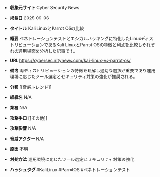 - **収集元サイト**
Cyber Security News

- **掲載日**
2025-09-06

- **タイトル**
Kali LinuxとParrot OSの比較

- **概要**
ペネトレーションテストとエシカルハッキングに特化したLinuxディストリビューションであるKali LinuxとParrot OSの特徴と利点を比較しそれぞれの適用場面を分析した記事です。

- **URL**
https://cybersecuritynews.com/kali-linux-vs-parrot-os/

- **備考**
両ディストリビューションの特徴を理解し適切な選択が重要であり運用環境に応じたツール選定とセキュリティ対策の強化が推奨される。

- **分類**
[[脅威トレンド]]

- **組織名**
N/A

- **業種**
N/A

- **攻撃手口**
[[その他]]

- **攻撃影響**
N/A

- **脅威アクター**
N/A

- **原因**
不明

- **対処方法**
運用環境に応じたツール選定とセキュリティ対策の強化

- **ハッシュタグ**
#KaliLinux #ParrotOS #ペネトレーションテスト
